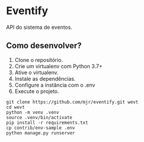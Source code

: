 # Eventify

API do sistema de eventos.

## Como desenvolver?

1. Clone o repositório.
2. Crie um virtualenv com Python 3.7+
3. Ative o virtualenv.
4. Instale as dependências.
5. Configure a instância com o .env
6. Execute o projeto.

```console
git clone https://github.com/mjr/eventify.git wevt
cd wevt
python -m venv .venv
source .venv/bin/activate
pip install -r requirements.txt
cp contrib/env-sample .env
python manage.py runserver
```